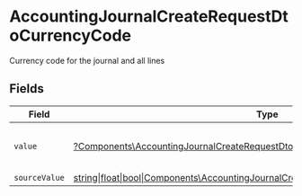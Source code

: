 # AccountingJournalCreateRequestDtoCurrencyCode

Currency code for the journal and all lines


## Fields

| Field                                                                                                                                                            | Type                                                                                                                                                             | Required                                                                                                                                                         | Description                                                                                                                                                      | Example                                                                                                                                                          |
| ---------------------------------------------------------------------------------------------------------------------------------------------------------------- | ---------------------------------------------------------------------------------------------------------------------------------------------------------------- | ---------------------------------------------------------------------------------------------------------------------------------------------------------------- | ---------------------------------------------------------------------------------------------------------------------------------------------------------------- | ---------------------------------------------------------------------------------------------------------------------------------------------------------------- |
| `value`                                                                                                                                                          | [?Components\AccountingJournalCreateRequestDtoValue](../../Models/Components/AccountingJournalCreateRequestDtoValue.md)                                          | :heavy_minus_sign:                                                                                                                                               | Default currency for the company                                                                                                                                 | USD                                                                                                                                                              |
| `sourceValue`                                                                                                                                                    | [string\|float\|bool\|Components\AccountingJournalCreateRequestDtoSourceValue4\|array\|null](../../Models/Components/AccountingJournalCreateRequestDtoSourceValue.md) | :heavy_minus_sign:                                                                                                                                               | N/A                                                                                                                                                              | USD                                                                                                                                                              |